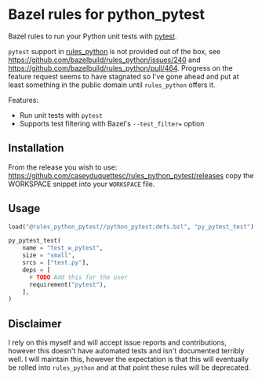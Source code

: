 # Bazel rules for python_pytest

Bazel rules to run your Python unit tests with [pytest](https://docs.pytest.org/en/6.2.x/index.html).

`pytest` support in [rules_python](https://github.com/bazelbuild/rules_python) is not provided out of the box,
see https://github.com/bazelbuild/rules_python/issues/240 and https://github.com/bazelbuild/rules_python/pull/464.
Progress on the feature request seems to have stagnated so I've gone ahead and put at least something in
the public domain until `rules_python` offers it.

Features:

- Run unit tests with `pytest`
- Supports test filtering with Bazel's `--test_filter=` option

## Installation

From the release you wish to use:
<https://github.com/caseyduquettesc/rules_python_pytest/releases>
copy the WORKSPACE snippet into your `WORKSPACE` file.

## Usage

```py
load("@rules_python_pytest//python_pytest:defs.bzl", "py_pytest_test")

py_pytest_test(
    name = "test_w_pytest",
    size = "small",
    srcs = ["test.py"],
    deps = [
      # TODO Add this for the user
      requirement("pytest"),
    ],
)
```

## Disclaimer

I rely on this myself and will accept issue reports and contributions, however this doesn't have automated tests and isn't
documented terribly well. I will maintain this, however the expectation is that this will eventually be rolled into
`rules_python` and at that point these rules will be deprecated.

